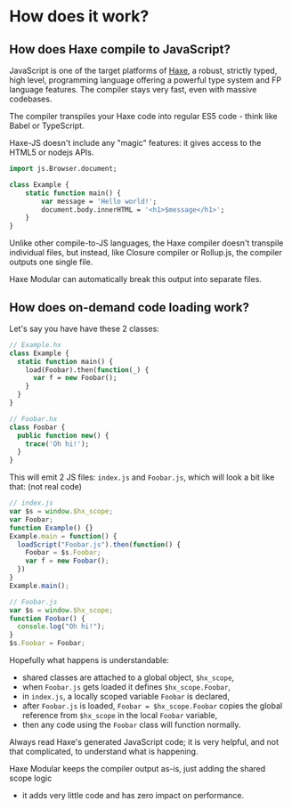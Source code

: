 # How does it work?

## How does Haxe compile to JavaScript?

JavaScript is one of the target platforms of
[Haxe](http://haxe.org/documentation/introduction/language-introduction.html),
a robust, strictly typed, high level, programming language offering a powerful type system
and FP language features. The compiler stays very fast, even with massive codebases.

The compiler transpiles your Haxe code into regular ES5 code - think like Babel or TypeScript.

Haxe-JS doesn't include any "magic" features: it gives access to the HTML5 or nodejs APIs.

```haxe
import js.Browser.document;

class Example {
	static function main() {
		var message = 'Hello world!';
		document.body.innerHTML = '<h1>$message</h1>';
	}
}
```

Unlike other compile-to-JS languages, the Haxe compiler doesn't transpile individual files,
but instead, like Closure compiler or Rollup.js, the compiler outputs one single file.

Haxe Modular can automatically break this output into separate files.

## How does on-demand code loading work?

Let's say you have have these 2 classes:

```haxe
// Example.hx
class Example {
  static function main() {
    load(Foobar).then(function(_) {
      var f = new Foobar();
    }
  }
}

// Foobar.hx
class Foobar {
  public function new() {
    trace('Oh hi!');
  }
}
```

This will emit 2 JS files: `index.js` and `Foobar.js`, which will look a bit like that:
(not real code)

```javascript
// index.js
var $s = window.$hx_scope;
var Foobar;
function Example() {}
Example.main = function() {
  loadScript("Foobar.js").then(function() {
    Foobar = $s.Foobar;
    var f = new Foobar();
  })
}
Example.main();

// Foobar.js
var $s = window.$hx_scope;
function Foobar() {
  console.log("Oh hi!");
}
$s.Foobar = Foobar;
```

Hopefully what happens is understandable:
- shared classes are attached to a global object, `$hx_scope`,
- when `Foobar.js` gets loaded it defines `$hx_scope.Foobar`,
- in `index.js`, a locally scoped variable `Foobar` is declared,
- after `Foobar.js` is loaded, `Foobar = $hx_scope.Foobar` copies the global 
reference from `$hx_scope` in the local `Foobar` variable,
- then any code using the `Foobar` class will function normally.

Always read Haxe's generated JavaScript code; it is very helpful, and not that
complicated, to understand what is happening.

Haxe Modular keeps the compiler output as-is, just adding the shared scope logic
- it adds very little code and has zero impact on performance.
